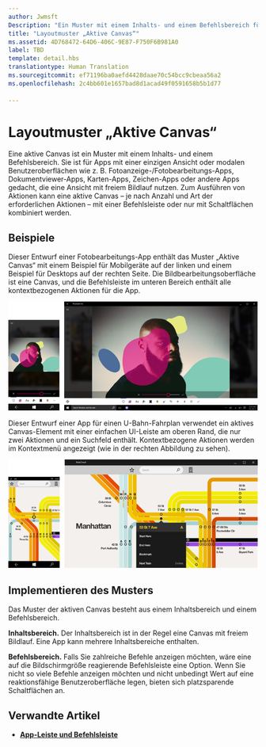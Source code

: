 ```yaml
---
author: Jwmsft
Description: "Ein Muster mit einem Inhalts- und einem Befehlsbereich für Apps mit einer einzelnen Ansicht oder modalen Benutzeroberflächen wie etwa Fotoanzeige-/Fotobearbeitungs-Apps, Dokumentviewer-Apps, Karten-Apps, Zeichen-Apps oder andere Apps, die eine Ansicht mit freiem Bildlauf nutzen."
title: "Layoutmuster „Aktive Canvas“"
ms.assetid: 4D768472-64D6-406C-9E87-F750F6B981A0
label: TBD
template: detail.hbs
translationtype: Human Translation
ms.sourcegitcommit: ef71196ba0aefd4428daae70c54bcc9cbeaa56a2
ms.openlocfilehash: 2c4bb601e1657bad8d1acad49f0591658b5b1d77

---
```

# Layoutmuster „Aktive Canvas“

Eine aktive Canvas ist ein Muster mit einem Inhalts- und einem Befehlsbereich. Sie ist für Apps mit einer einzigen Ansicht oder modalen Benutzeroberflächen wie z. B. Fotoanzeige-/Fotobearbeitungs-Apps, Dokumentviewer-Apps, Karten-Apps, Zeichen-Apps oder andere Apps gedacht, die eine Ansicht mit freiem Bildlauf nutzen. Zum Ausführen von Aktionen kann eine aktive Canvas – je nach Anzahl und Art der erforderlichen Aktionen – mit einer Befehlsleiste oder nur mit Schaltflächen kombiniert werden.

## Beispiele

Dieser Entwurf einer Fotobearbeitungs-App enthält das Muster „Aktive Canvas“ mit einem Beispiel für Mobilgeräte auf der linken und einem Beispiel für Desktops auf der rechten Seite. Die Bildbearbeitungsoberfläche ist eine Canvas, und die Befehlsleiste im unteren Bereich enthält alle kontextbezogenen Aktionen für die App.

![Beispiel für einen Foto-Editor mit dem Muster „Aktive Canvas“](images/uap-photo-pc-phone-700.png)

Dieser Entwurf einer App für einen U-Bahn-Fahrplan verwendet ein aktives Canvas-Element mit einer einfachen UI-Leiste am oberen Rand, die nur zwei Aktionen und ein Suchfeld enthält. Kontextbezogene Aktionen werden im Kontextmenü angezeigt (wie in der rechten Abbildung zu sehen).

![Beispiel für eine Karten-App mit dem Muster „Aktive Canvas“](images/uap-subway-pc-phone-700.png)


## Implementieren des Musters

Das Muster der aktiven Canvas besteht aus einem Inhaltsbereich und einem Befehlsbereich.

**Inhaltsbereich.**  Der Inhaltsbereich ist in der Regel eine Canvas mit freiem Bildlauf. Eine App kann mehrere Inhaltsbereiche enthalten.

**Befehlsbereich.**  Falls Sie zahlreiche Befehle anzeigen möchten, wäre eine auf die Bildschirmgröße reagierende Befehlsleiste eine Option. Wenn Sie nicht so viele Befehle anzeigen möchten und nicht unbedingt Wert auf eine reaktionsfähige Benutzeroberfläche legen, bieten sich platzsparende Schaltflächen an.



## Verwandte Artikel

-   [**App-Leiste und Befehlsleiste**](../controls-and-patterns/app-bars.md)



<!--HONumber=Aug16_HO3-->


